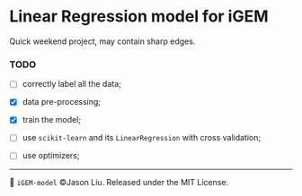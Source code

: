 # Linear Regression model for iGEM

Quick weekend project, may contain sharp edges.

### TODO

- [ ] correctly label all the data; 
- [x] data pre-processing;
- [x] train the model;
- [ ] use `scikit-learn` and its `LinearRegression` with cross validation;
- [ ] use optimizers;


---

🧬 `iGEM-model` ©Jason Liu. Released under the MIT License.

